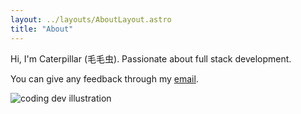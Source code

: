 ```yaml
---
layout: ../layouts/AboutLayout.astro
title: "About"
---
```


Hi, I'm Caterpillar (毛毛虫).
Passionate about full stack development.

You can give any feedback through my [email](mailto:daiqin1046@gmail.com).

<div class="flex justify-start w-full">
  <img src="/assets/CaterpillarSoft.png" class="sm:w-1/2 m-0" alt="coding dev illustration">
</div>
